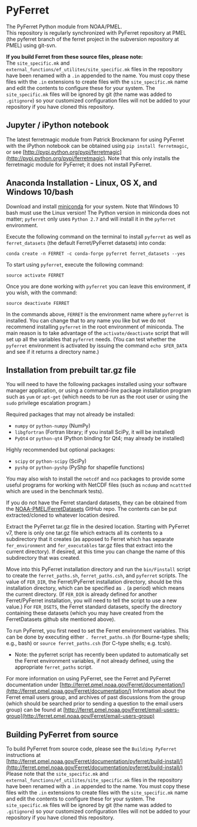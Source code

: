 # PyFerret
The PyFerret Python module from NOAA/PMEL.  
This repository is regularly synchronized with PyFerret repository at PMEL 
(the pyferret branch of the ferret project in the subversion repository at 
PMEL) using git-svn.

**If you build Ferret from these source files, please note:**  
The `site_specific.mk` and `external_functions/ef_utilites/site_specific.mk` 
files in the repository have been renamed with a `.in` appended to the name. 
You must copy these files with the `.in` extensions to create files with the 
`site_specific.mk` name and edit the contents to configure these for your 
system.  The `site_specific.mk` files will be ignored by git (the name was 
added to `.gitignore`) so your customized configuration files will not be 
added to your repository if you have cloned this repository. 

## Jupyter / iPython notebook

The latest ferretmagic module from Patrick Brockmann for using PyFerret 
with the iPython notebook can be obtained using `pip install ferretmagic`, or see
[http://pypi.python.org/pypi/ferretmagic](http://pypi.python.org/pypi/ferretmagic).
Note that this only installs the ferretmagic module for PyFerret;
it does not install PyFerret.

## Anaconda Installation - Linux, OS X, and Windows 10/bash

Download and install [miniconda](http://conda.pydata.org/miniconda.html) for your system. 
Note that Windows 10 bash must use the Linux version! 
The Python version in miniconda does not matter; 
`pyferret` only uses `Python 2.7` and will install it in the `pyferret` environment.

Execute the following command on the terminal to install `pyferret` as well as 
`ferret_datasets` (the default Ferret/PyFerret datasets) into conda:
```shell
conda create -n FERRET -c conda-forge pyferret ferret_datasets --yes
```

To start using `pyferret`, execute the following command:
```shell
source activate FERRET
```

Once you are done working with `pyferret` you can leave this environment, 
if you wish, with the command:
```shell
source deactivate FERRET
```

In the commands above, `FERRET` is the environment name where `pyferret` is installed. 
You can change that to any name you like but we do not recommend installing `pyferret` 
in the root environment of miniconda. 
The main reason is to take advantage of the `activate/deactivate` script that will set 
up all the variables that `pyferret` needs. 
(You can test whether the `pyferret` environment is activated by issuing the command 
`echo $FER_DATA` and see if it returns a directory name.)

## Installation from prebuilt tar.gz file

You will need to have the following packages installed using your software manager 
application, or using a command-line package installation program such as `yum` or 
`apt-get` (which needs to be run as the root user or using the `sudo` privilege 
escalation program.)

Required packages that may not already be installed:  
- `numpy` or `python-numpy` (NumPy)
- `libgfortran` (Fortran library; if you install SciPy, it will be installed)
- `PyQt4` or `python-qt4` (Python binding for Qt4; may already be installed)

Highly recommended but optional packages:  
- `scipy` or `python-scipy` (SciPy)
- `pyshp` or `python-pyshp` (PyShp for shapefile functions)

You may also wish to install the `netcdf` and `nco` packages to provide some useful 
programs for working with NetCDF files (such as `ncdump` and `ncattted` which are used 
in the benchmark tests).

If you do not have the Ferret standard datasets, they can be obtained from the 
[NOAA-PMEL/FerretDatasets](https://github.com/NOAA-PMEL/FerretDatasets) GitHub repo.
The contents can be put extracted/cloned to whatever location desired.

Extract the PyFerret tar.gz file in the desired location.
Starting with PyFerret v7, there is only one tar.gz file which 
extracts all its contents to a subdirectory that it creates
(as apposed to Ferret which has separate `fer_environment` and 
`fer_executables` tar.gz files that extract into the current directory).
If desired, at this time you can change the name of this subdirectory 
that was created.

Move into this PyFerret installation directory and run the `bin/Finstall`
script to create the `ferret_paths.sh`, `ferret_paths.csh`, and `pyferret`
scripts.  The value of `FER_DIR`, the Ferret/PyFerret installation directory,
should be this installation directory, which can be specified as `.` (a period) 
which means the current directory.
(If `FER_DIR` is already defined for another Ferret/PyFerret installation,
you will need to tell the script to use a new value.)
For `FER_DSETS`, the Ferret standard datasets, specify the directory 
containing these datasets (which you may have created from the FerretDatasets
github site mentioned above).

To run PyFerret, you first need to set the Ferret environment variables.
This can be done by executing either `. ferret_paths.sh` (for Bourne-type shells; 
e.g., bash) or `source ferret_paths.csh` (for C-type shells; e.g. tcsh).
- Note: the pyferret script has recently been updated to automatically set 
  the Ferret environment variables, if not already defined, using the appropriate 
  `ferret_paths` script.

For more information on using PyFerret, see the Ferret and PyFerret documentation under 
[http://ferret.pmel.noaa.gov/Ferret/documentation/](http://ferret.pmel.noaa.gov/Ferret/documentation/)
Information about the Ferret email users group, and archives of past discussions
from the group (which should be searched prior to sending a question to the email 
users group) can be found at 
[http://ferret.pmel.noaa.gov/Ferret/email-users-group](http://ferret.pmel.noaa.gov/Ferret/email-users-group)


## Building PyFerret from source

To build PyFerret from source code, please see the `Building PyFerret` instructions at
[http://ferret.pmel.noaa.gov/Ferret/documentation/pyferret/build-install/](http://ferret.pmel.noaa.gov/Ferret/documentation/pyferret/build-install/)  
Please note that the `site_specific.mk` and `external_functions/ef_utilites/site_specific.mk` 
files in the repository have been renamed with a `.in` appended to the name. 
You must copy these files with the `.in` extensions to create files with the 
`site_specific.mk` name and edit the contents to configure these for your 
system.  The `site_specific.mk` files will be ignored by git (the name was 
added to `.gitignore`) so your customized configuration files will not be 
added to your repository if you have cloned this repository. 
